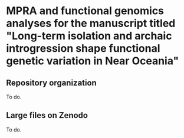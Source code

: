 # MPRA and functional genomics analyses for the manuscript titled "Long-term isolation and archaic introgression shape functional genetic variation in Near Oceania"

## Repository organization

To do.

## Large files on Zenodo

To do.
